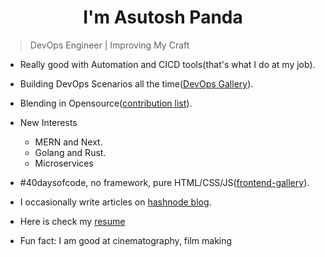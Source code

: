 <h1 align="center">I'm Asutosh Panda</h1>


> DevOps Engineer | Improving My Craft 

- Really good with Automation and CICD tools(that's what I do at my job).
- Building DevOps Scenarios all the time([DevOps Gallery](https://github.com/measutosh/devops-gallery)).
- Blending in Opensource([contribution list](./cbn-list.md)).
- New Interests 
  - MERN and Next. 
  - Golang and Rust.
  - Microservices
  
- #40daysofcode, no framework, pure HTML/CSS/JS([frontend-gallery](https://github.com/measutosh/frontend-gallery)).
- I occasionally write articles on [hashnode blog](https://measutosh.hashnode.dev).
- Here is check my [resume](https://drive.google.com/file/d/1hfvbZVpPZxKl8_h_EhRvTCWmUvPmDuVC/view?usp=sharing)
- Fun fact: I am good at cinematography, film making

